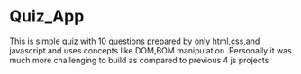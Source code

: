 # Quiz_App
This is simple quiz with 10 questions prepared by only html,css,and javascript and uses concepts like DOM,BOM manipulation .Personally it was much more challenging to build as compared to previous 4 js projects
